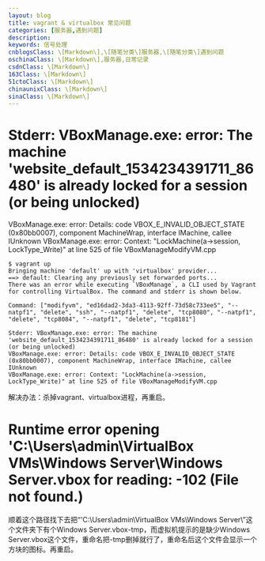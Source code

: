 ```yaml
---
layout: blog
title: vagrant & virtualbox 常见问题
categories: [服务器,遇到问题]
description:
keywords: 信号处理
cnblogsClass: \[Markdown\],\[随笔分类\]服务器,\[随笔分类\]遇到问题
oschinaClass: \[Markdown\],服务器,日常记录
csdnClass: \[Markdown\]
163Class: \[Markdown\]
51ctoClass: \[Markdown\]
chinaunixClass: \[Markdown\]
sinaClass: \[Markdown\]
---
```

# Stderr: VBoxManage.exe: error: The machine 'website_default_1534234391711_86480' is already locked for a session (or being unlocked)
  VBoxManage.exe: error: Details: code VBOX_E_INVALID_OBJECT_STATE (0x80bb0007), component MachineWrap, interface IMachine, callee IUnknown
  VBoxManage.exe: error: Context: "LockMachine(a->session, LockType_Write)" at line 525 of file VBoxManageModifyVM.cpp

```
$ vagrant up
Bringing machine 'default' up with 'virtualbox' provider...
==> default: Clearing any previously set forwarded ports...
There was an error while executing `VBoxManage`, a CLI used by Vagrant
for controlling VirtualBox. The command and stderr is shown below.

Command: ["modifyvm", "ed16dad2-3da3-4113-92ff-73d58c733ee5", "--natpf1", "delete", "ssh", "--natpf1", "delete", "tcp8080", "--natpf1", "delete", "tcp8084", "--natpf1", "delete", "tcp8181"]

Stderr: VBoxManage.exe: error: The machine 'website_default_1534234391711_86480' is already locked for a session (or being unlocked)
VBoxManage.exe: error: Details: code VBOX_E_INVALID_OBJECT_STATE (0x80bb0007), component MachineWrap, interface IMachine, callee IUnknown
VBoxManage.exe: error: Context: "LockMachine(a->session, LockType_Write)" at line 525 of file VBoxManageModifyVM.cpp
```
解决办法：杀掉vagrant、virtualbox进程，再重启。

# Runtime error opening 'C:\Users\admin\VirtualBox VMs\Windows Server\Windows Server.vbox for reading: -102 (File not found.)

顺着这个路径找下去把“'C:\Users\admin\VirtualBox VMs\Windows Server\”这个文件夹下有个Windows Server.vbox-tmp，而虚拟机提示的是缺少Windows Server.vbox这个文件，重命名把-tmp删掉就行了，重命名后这个文件会显示一个方块的图标。再重启。